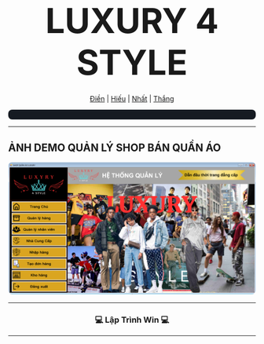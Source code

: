 <div align="center">

# <span style="font-size: 2.5em; font-weight: bold;">LUXURY 4 STYLE</span>

### <span style="font-family: 'Courier New', Courier, monospace; font-size: 1.5em; letter-spacing: 1px;">
<u>Điền</u> | <u>Hiếu</u> | <u>Nhất</u> | <u>Thắng</u>
</span>

</div>

<div style="background-color:#161B22; padding:10px; border-radius:8px;">

</div>  

---

## ẢNH DEMO QUẢN LÝ SHOP BÁN QUẦN ÁO  

<div align="center">
  <img src="SHOP/Resources/demoQL.png" alt="Demo Shop" style="max-width: 100%; height: auto; border-radius: 8px;">
</div>

---

<div align="center">

### 💻 Lập Trình Win 💻  

</div>

---

<div align="center">

</div>

